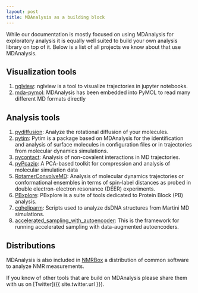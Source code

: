 ```yaml
---
layout: post
title: MDAnalysis as a building block
---
```


While our documentation is mostly focused on using MDAnalysis for exploratory
analysis it is equally well suited to build your own analysis library on top of
it. Below is a list of all projects we know about that use MDAnalysis.

## Visualization tools

1. [nglview](https://github.com/arose/nglview): nglview is a tool to visualize
   trajectories in jupyter notebooks.
2. [mda-pymol](https://nms.kcl.ac.uk/lorenz.lab/wp/index.php/2019/04/17/mda-pymol/):
   MDAnalysis has been embedded into PyMOL to read many different MD formats
   directly

## Analysis tools

1. [pydiffusion](https://github.com/bio-phys/pydiffusion): Analyze the
   rotational diffusion of your molecules.
2. [pytim](https://marcello-sega.github.io/pytim/): Pytim is a package based on
   MDAnalysis for the identification and analysis of surface molecules in
   configuration files or in trajectories from molecular dynamics simulations.
3. [pycontact](https://github.com/maxscheurer/pycontact): Analysis of
   non-covalent interactions in MD trajectories.
4. [pyPcazip](https://www.sciencedirect.com/science/article/pii/S2352711016300036):
   A PCA-based toolkit for compression and analysis of molecular simulation data
5. [RotamerConvolveMD](https://github.com/MDAnalysis/RotamerConvolveMD):
   Analysis of molecular dynamics trajectories or conformational ensembles in
   terms of spin-label distances as probed in double electron-electron resonance
   (DEER) experiments.
6. [PBxplore](https://github.com/pierrepo/PBxplore): PBxplore is a suite of
   tools dedicated to Protein Block (PB) analysis.
7. [cgheliparm](https://github.com/ifaust83/cgheliparm): Scripts used to analyze
   dsDNA structures from Martini MD simulations.
8. [accelerated_sampling_with_autoencoder](https://github.com/weiHelloWorld/accelerated_sampling_with_autoencoder):
   This is the framework for running accelerated sampling with data-augmented
   autoencoders.

## Distributions

MDAnalysis is also included in [NMRBox](https://nmrbox.org/) a distribution of
common software to analyze NMR measurements.


If you know of other tools that are build on MDAnalysis please share them with
us on [Twitter]({{ site.twitter.url }}).

